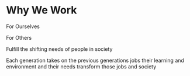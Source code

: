 # Why We Work

For Ourselves

For Others

Fulfill the shifting needs of people in society

Each generation takes on the previous generations jobs their learning and environment and their needs  transform those jobs and society
